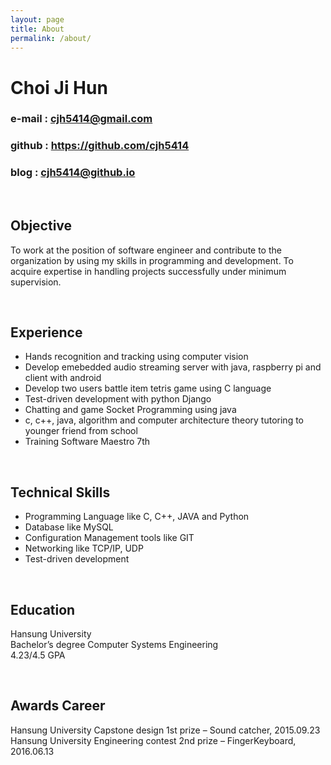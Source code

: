 ```yaml
---
layout: page
title: About
permalink: /about/
---
```


# Choi Ji Hun  

### e-mail : cjh5414@gmail.com  

### github : https://github.com/cjh5414  

### blog : cjh5414@github.io  
 

<br>  

## Objective  

To work at the position of software engineer and contribute to the organization by using my skills in programming and development. To acquire expertise in handling projects successfully under minimum supervision.  
 
<br>  

## Experience   

* Hands recognition and tracking using computer vision  
* Develop emebedded audio streaming server with java, raspberry pi and client with android  
* Develop two users battle item tetris game using C language  
* Test-driven development with python Django  
* Chatting and game Socket Programming using java  
* c, c++, java, algorithm and computer architecture theory tutoring to younger friend from school  
* Training Software Maestro 7th    
  
<br>  
  
## Technical Skills  

- Programming Language like C, C++, JAVA and Python  
- Database like MySQL  
- Configuration Management tools like GIT  
- Networking like TCP/IP, UDP  
- Test-driven development      
 
<br>  
  
## Education  

Hansung University  
Bachelor’s degree Computer Systems Engineering  
4.23/4.5 GPA  
 
<br>  
  
## Awards Career  
Hansung University Capstone design 1st prize – Sound catcher, 2015.09.23
Hansung University Engineering contest 2nd prize – FingerKeyboard, 2016.06.13 

